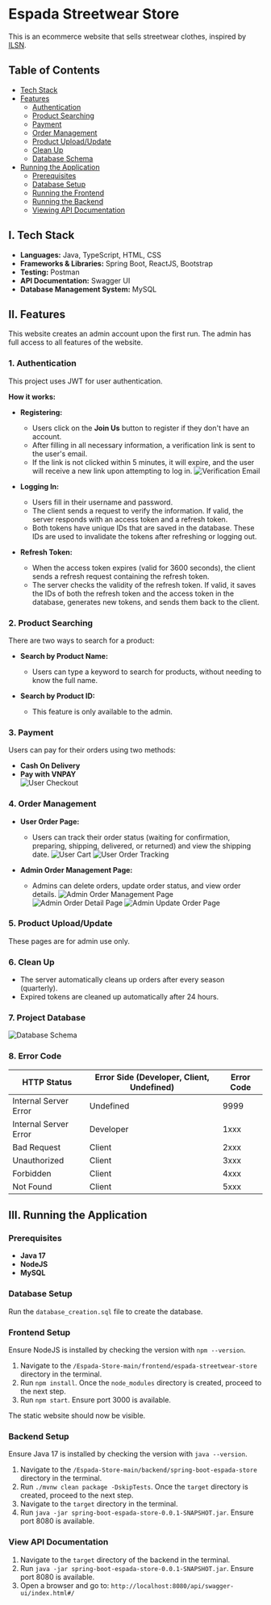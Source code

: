 # Espada Streetwear Store

This is an ecommerce website that sells streetwear clothes, inspired by [ILSN](https://madebyilsn.com).

## Table of Contents

- [Tech Stack](#i-tech-stack)
- [Features](#ii-features)
  - [Authentication](#1-authentication)
  - [Product Searching](#2-product-searching)
  - [Payment](#3-payment)
  - [Order Management](#4-order-management)
  - [Product Upload/Update](#5-product-uploadupdate)
  - [Clean Up](#6-clean-up)
  - [Database Schema](#7-project-database)
- [Running the Application](#iii-running-the-application)
  - [Prerequisites](#prerequisites)
  - [Database Setup](#database-setup)
  - [Running the Frontend](#frontend-setup)
  - [Running the Backend](#backend-setup)
  - [Viewing API Documentation](#view-api-documentation)

## I. Tech Stack

- **Languages:** Java, TypeScript, HTML, CSS
- **Frameworks & Libraries:** Spring Boot, ReactJS, Bootstrap
- **Testing:** Postman
- **API Documentation:** Swagger UI
- **Database Management System:** MySQL

## II. Features

This website creates an admin account upon the first run. The admin has full access to all features of the website.

### 1. Authentication

This project uses JWT for user authentication.

**How it works:**

- **Registering:**
  - Users click on the **Join Us** button to register if they don't have an account.
  - After filling in all necessary information, a verification link is sent to the user's email.
  - If the link is not clicked within 5 minutes, it will expire, and the user will receive a new link upon attempting to log in.
  ![Verification Email](./readme-img/verification-mail.png)

- **Logging In:**
  - Users fill in their username and password.
  - The client sends a request to verify the information. If valid, the server responds with an access token and a refresh token.
  - Both tokens have unique IDs that are saved in the database. These IDs are used to invalidate the tokens after refreshing or logging out.

- **Refresh Token:**
  - When the access token expires (valid for 3600 seconds), the client sends a refresh request containing the refresh token.
  - The server checks the validity of the refresh token. If valid, it saves the IDs of both the refresh token and the access token in the database, generates new tokens, and sends them back to the client.
  
### 2. Product Searching

There are two ways to search for a product:

- **Search by Product Name:**
  - Users can type a keyword to search for products, without needing to know the full name.

- **Search by Product ID:**
  - This feature is only available to the admin.

### 3. Payment

Users can pay for their orders using two methods:

- **Cash On Delivery**
- **Pay with VNPAY**  
  ![User Checkout](./readme-img/user-checkout.png)

### 4. Order Management

- **User Order Page:**
  - Users can track their order status (waiting for confirmation, preparing, shipping, delivered, or returned) and view the shipping date.
  ![User Cart](./readme-img/user-cart.png)
  ![User Order Tracking](./readme-img/user-order-tracking.png)

- **Admin Order Management Page:**
  - Admins can delete orders, update order status, and view order details.
  ![Admin Order Management Page](./readme-img/admin-order-management.png)
  ![Admin Order Detail Page](./readme-img/admin-order-detail.png)
  ![Admin Update Order Page](./readme-img/admin-order-update.png)

### 5. Product Upload/Update

These pages are for admin use only.

### 6. Clean Up

- The server automatically cleans up orders after every season (quarterly).
- Expired tokens are cleaned up automatically after 24 hours.

### 7. Project Database

![Database Schema](./readme-img/db.png)

### 8. Error Code

| HTTP Status           | Error Side (Developer, Client, Undefined) | Error Code |
|-----------------------|-------------------------------------------|------------|
| Internal Server Error | Undefined                                 | 9999       |
| Internal Server Error | Developer                                 | 1xxx       |
| Bad Request           | Client                                    | 2xxx       |
| Unauthorized          | Client                                    | 3xxx       |
| Forbidden             | Client                                    | 4xxx       |
| Not Found             | Client                                    | 5xxx       |

## III. Running the Application

### Prerequisites

- **Java 17**
- **NodeJS**
- **MySQL**

### Database Setup

Run the `database_creation.sql` file to create the database.

### Frontend Setup

Ensure NodeJS is installed by checking the version with `npm --version`.

1. Navigate to the `/Espada-Store-main/frontend/espada-streetwear-store` directory in the terminal.
2. Run `npm install`. Once the `node_modules` directory is created, proceed to the next step.
3. Run `npm start`. Ensure port 3000 is available.

The static website should now be visible.

### Backend Setup

Ensure Java 17 is installed by checking the version with `java --version`.

1. Navigate to the `/Espada-Store-main/backend/spring-boot-espada-store` directory in the terminal.
2. Run `./mvnw clean package -DskipTests`. Once the `target` directory is created, proceed to the next step.
3. Navigate to the `target` directory in the terminal.
4. Run `java -jar spring-boot-espada-store-0.0.1-SNAPSHOT.jar`. Ensure port 8080 is available.

### View API Documentation

1. Navigate to the `target` directory of the backend in the terminal.
2. Run `java -jar spring-boot-espada-store-0.0.1-SNAPSHOT.jar`. Ensure port 8080 is available.
3. Open a browser and go to: `http://localhost:8080/api/swagger-ui/index.html#/`